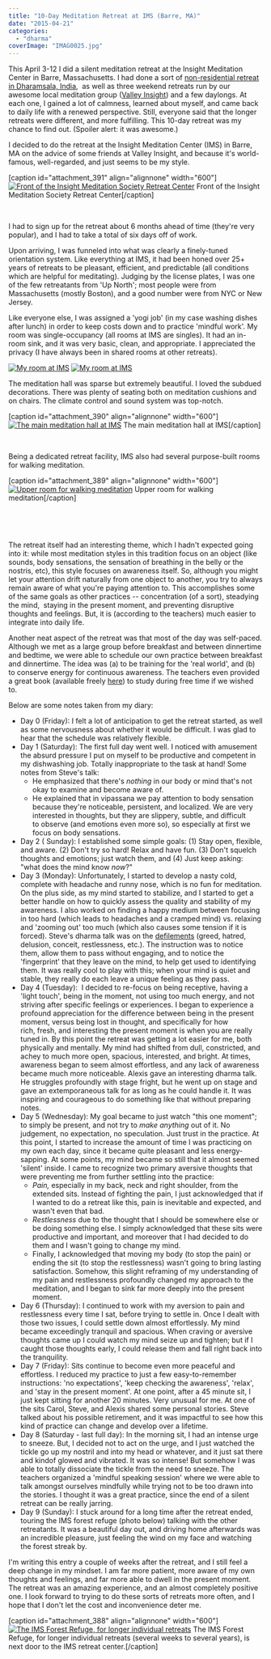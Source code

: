 ```yaml
---
title: "10-Day Meditation Retreat at IMS (Barre, MA)"
date: "2015-04-21"
categories: 
  - "dharma"
coverImage: "IMAG0025.jpg"
---
```


This April 3-12 I did a silent meditation retreat at the Insight Meditation Center in Barre, Massachusetts. I had done a sort of [non-residential retreat in Dharamsala, India](http://www.rdchambers.net/uncategorized/2010/06/11/settling-in/),  as well as three weekend retreats run by our awesome local meditation group ([Valley Insight](http://valleyinsight.org/)) and a few daylongs. At each one, I gained a lot of calmness, learned about myself, and came back to daily life with a renewed perspective. Still, everyone said that the longer retreats were different, and more fulfilling. This 10-day retreat was my chance to find out. (Spoiler alert: it was awesome.)

I decided to do the retreat at the Insight Meditation Center (IMS) in Barre, MA on the advice of some friends at Valley Insight, and because it's world-famous, well-regarded, and just seems to be my style.

\[caption id="attachment\_391" align="alignnone" width="600"\][![Front of the Insight Meditation Society Retreat Center](images/IMAG0030-600x339.jpg)](http://www.rdchambers.net/wp-content/uploads/2015/04/IMAG0030.jpg) Front of the Insight Meditation Society Retreat Center\[/caption\]

 

I had to sign up for the retreat about 6 months ahead of time (they're very popular), and I had to take a total of six days off of work.

Upon arriving, I was funneled into what was clearly a finely-tuned orientation system. Like everything at IMS, it had been honed over 25+ years of retreats to be pleasant, efficient, and predictable (all conditions which are helpful for meditating). Judging by the license plates, I was one of the few retreatants from 'Up North'; most people were from Massachusetts (mostly Boston), and a good number were from NYC or New Jersey.

Like everyone else, I was assigned a 'yogi job' (in my case washing dishes after lunch) in order to keep costs down and to practice 'mindful work'. My room was single-occupancy (all rooms at IMS are singles). It had an in-room sink, and it was very basic, clean, and appropriate. I appreciated the privacy (I have always been in shared rooms at other retreats).

[![My room at IMS](images/SAM_0144-150x150.jpg)](http://www.rdchambers.net/wp-content/uploads/2015/04/SAM_0144.jpg) [![My room at IMS](images/SAM_0145-150x150.jpg)](http://www.rdchambers.net/wp-content/uploads/2015/04/SAM_0145.jpg)

The meditation hall was sparse but extremely beautiful. I loved the subdued decorations. There was plenty of seating both on meditation cushions and on chairs. The climate control and sound system was top-notch.

\[caption id="attachment\_390" align="alignnone" width="600"\][![The main meditation hall at IMS](images/IMAG0025-600x339.jpg)](http://www.rdchambers.net/wp-content/uploads/2015/04/IMAG0025.jpg) The main meditation hall at IMS\[/caption\]

 

Being a dedicated retreat facility, IMS also had several purpose-built rooms for walking meditation.

\[caption id="attachment\_389" align="alignnone" width="600"\][![Upper room for walking meditation](images/IMAG0021-600x339.jpg)](http://www.rdchambers.net/wp-content/uploads/2015/04/IMAG0021.jpg) Upper room for walking meditation\[/caption\]

 

 

The retreat itself had an interesting theme, which I hadn't expected going into it: while most meditation styles in this tradition focus on an object (like sounds, body sensations, the sensation of breathing in the belly or the nostris, etc), this style focuses on awareness itself. So, although you might let your attention drift naturally from one object to another, you try to always remain aware of what you're paying attention to. This accomplishes some of the same goals as other practices -- concentration (of a sort), steadying the mind,  staying in the present moment, and preventing disruptive thoughts and feelings. But, it is (according to the teachers) much easier to integrate into daily life.

Another neat aspect of the retreat was that most of the day was self-paced. Although we met as a large group before breakfast and between dinnertime and bedtime, we were able to schedule our own practice between breakfast and dinnertime. The idea was (a) to be training for the 'real world', and (b) to conserve energy for continuous awareness. The teachers even provided a great book (available freely [here](http://sayadawutejaniya.org/wp-content/uploads/2011/07/Dhamma-Everywhere-Ashin-Tejaniya.pdf)) to study during free time if we wished to.

Below are some notes taken from my diary:

- Day 0 (Friday): I felt a lot of anticipation to get the retreat started, as well as some nervousness about whether it would be difficult. I was glad to hear that the schedule was relatively flexible.
- Day 1 (Saturday): The first full day went well. I noticed with amusement the absurd pressure I put on myself to be productive and competent in my dishwashing job. Totally inappropriate to the task at hand! Some notes from Steve's talk:
    - He emphasized that there's _nothing_ in our body or mind that's not okay to examine and become aware of.
    - He explained that in vipassana we pay attention to body sensation because they're noticeable, persistent, and localized. We are very interested in thoughts, but they are slippery, subtle, and difficult to observe (and emotions even more so), so especially at first we focus on body sensations.
- Day 2 ( Sunday): I established some simple goals: (1) Stay open, flexible, and aware. (2) Don't try so hard! Relax and have fun. (3) Don't squelch thoughts and emotions; just watch them, and (4) Just keep asking: "what does the mind know _now_?"
- Day 3 (Monday): Unfortunately, I started to develop a nasty cold, complete with headache and runny nose, which is no fun for meditation. On the plus side, as my mind started to stabilize, and I started to get a better handle on how to quickly assess the quality and stability of my awareness. I also worked on finding a happy medium between focusing in too hard (which leads to headaches and a cramped mind) vs. relaxing and 'zooming out' too much (which also causes some tension if it is forced). Steve's dharma talk was on the [defilements](http://en.wikipedia.org/wiki/Kleshas_%28Buddhism%29) (greed, hatred, delusion, conceit, restlessness, etc.). The instruction was to notice them, allow them to pass without engaging, and to notice the 'fingerprint' that they leave on the mind, to help get used to identifying them. It was really cool to play with this; when your mind is quiet and stable, they really do each leave a unique feeling as they pass.
- Day 4 (Tuesday):  I decided to re-focus on being receptive, having a 'light touch', being in the moment, not using too much energy, and not striving after specific feelings or experiences. I began to experience a profound appreciation for the difference between being in the present moment, versus being lost in thought, and specifically for how rich, fresh, and interesting the present moment is when you are really tuned in. By this point the retreat was getting a lot easier for me, both physically and mentally. My mind had shifted from dull, constricted, and achey to much more open, spacious, interested, and bright. At times, awareness began to seem almost effortless, and any lack of awareness became much more noticeable. Alexis gave an interesting dharma talk. He struggles profoundly with stage fright, but he went up on stage and gave an extemporaneous talk for as long as he could handle it. It was inspiring and courageous to do something like that without preparing notes.
- Day 5 (Wednesday): My goal became to just watch "this one moment"; to simply be present, and not try to _make anything_ out of it. No judgement, no expectation, no speculation. Just trust in the practice. At this point, I started to increase the amount of time I was practicing on my own each day, since it became quite pleasant and less energy-sapping. At some points, my mind became so still that it almost seemed 'silent' inside. I came to recognize two primary aversive thoughts that were preventing me from further settling into the practice:
    - _Pain,_ especially in my back, neck and right shoulder, from the extended sits. Instead of fighting the pain, I just acknowledged that if I wanted to do a retreat like this, pain is inevitable and expected, and wasn't even that bad.
    - _Restlessness_ due to the thought that I should be somewhere else or be doing something else. I simply acknowledged that these sits were productive and important, and moreover that I had decided to do them and I wasn't going to change my mind.
    - Finally, I acknowledged that moving my body (to stop the pain) or ending the sit (to stop the restlessness) wasn't going to bring lasting satisfaction. Somehow, this slight reframing of my understanding of my pain and restlessness profoundly changed my approach to the meditation, and I began to sink far more deeply into the present moment.
- Day 6 (Thursday): I continued to work with my aversion to pain and restlessness every time I sat, before trying to settle in. Once I dealt with those two issues, I could settle down almost effortlessly. My mind became exceedingly tranquil and spacious. When craving or aversive thoughts came up I could watch my mind seize up and tighten; but if I caught those thoughts early, I could release them and fall right back into the tranquility.
- Day 7 (Friday): Sits continue to become even more peaceful and effortless. I reduced my practice to just a few easy-to-remember instructions: 'no expectations', 'keep checking the awareness', 'relax', and 'stay in the present moment'. At one point, after a 45 minute sit, I just kept sitting for another 20 minutes. Very unusual for me. At one of the sits Carol, Steve, and Alexis shared some personal stories. Steve talked about his possible retirement, and it was impactful to see how this kind of practice can change and develop over a lifetime.
- Day 8 (Saturday - last full day): In the morning sit, I had an intense urge to sneeze. But, I decided not to act on the urge, and I just watched the tickle go up my nostril and into my head or whatever, and it just sat there and kindof glowed and vibrated. It was so intense! But somehow I was able to totally dissociate the tickle from the need to sneeze. The teachers organized a 'mindful speaking session' where we were able to talk amongst ourselves mindfully while trying not to be too drawn into the stories. I thought it was a great practice, since the end of a silent retreat can be really jarring.
- Day 9 (Sunday): I stuck around for a long time after the retreat ended, touring the IMS forest refuge (photo below) talking with the other retreatants. It was a beautiful day out, and driving home afterwards was an incredible pleasure, just feeling the wind on my face and watching the forest streak by.

I'm writing this entry a couple of weeks after the retreat, and I still feel a deep change in my mindset. I am far more patient, more aware of my own thoughts and feelings, and far more able to dwell in the present moment. The retreat was an amazing experience, and an almost completely positive one. I look forward to trying to do these sorts of retreats more often, and I hope that I don't let the cost and inconvenience deter me.

\[caption id="attachment\_388" align="alignnone" width="600"\][![The IMS Forest Refuge, for longer individual retreats](images/IMAG0019-600x339.jpg)](http://www.rdchambers.net/wp-content/uploads/2015/04/IMAG0019.jpg) The IMS Forest Refuge, for longer individual retreats (several weeks to several years), is next door to the IMS retreat center.\[/caption\]

